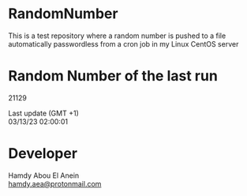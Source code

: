 # RandomNumber    
This is a test repository where a random number is pushed to a file automatically passwordless from a cron job in my Linux CentOS server    
# Random Number of the last run   
21129
      
Last update (GMT +1)    
03/13/23 02:00:01
# Developer    
Hamdy Abou El Anein   
hamdy.aea@protonmail.com
